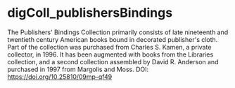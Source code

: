 # digColl_publishersBindings
The Publishers' Bindings Collection primarily consists of late nineteenth and twentieth century American books bound in decorated publisher's cloth. Part of the collection was purchased from Charles S. Kamen, a private collector, in 1996. It has been augmented with books from the Libraries collection, and a second collection assembled by David R. Anderson and purchased in 1997 from Margolis and Moss. DOI: https://doi.org/10.25810/09mp-qf49
